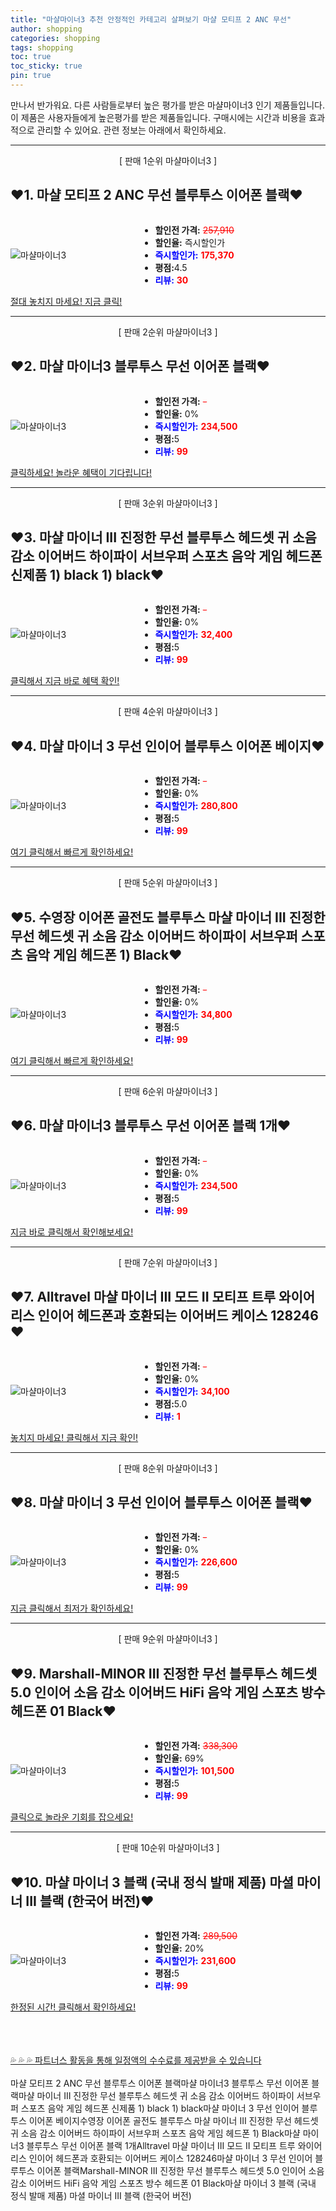 ```yaml
---
title: "마샬마이너3 추천 안정적인 카테고리 살펴보기 마샬 모티프 2 ANC 무선"
author: shopping
categories: shopping
tags: shopping
toc: true
toc_sticky: true
pin: true
---
```

만나서 반가워요. 다른 사람들로부터 높은 평가를 받은 마샬마이너3 인기 제품들입니다. 이 제품은 사용자들에게 높은평가를 받은 제품들입니다. 구매시에는 시간과 비용을 효과적으로 관리할 수 있어요. 관련 정보는 아래에서 확인하세요.

---
<p class="toplist" style="margin: 0 auto; display: block; width: fit-content;">[ 판매 1순위 마샬마이너3 ]</p>

<h2><strong>❤️1. 마샬 모티프 2 ANC 무선 블루투스 이어폰 블랙❤️</strong></h2>

<div style="display: flex; align-items: center;">
    <div style="flex: 0.4;">
        <img src="https://thumbnail7.coupangcdn.com/thumbnails/remote/230x230ex/image/vendor_inventory/3025/59f13f25b868f4319027ee4c84b8826036b99a8c76116d9890b39255980c.JPG" alt="마샬마이너3" style="max-width: 100%;">
    </div>
    <div style="flex: 0.6; margin-left: 10px;">
        <ul>
            <li><strong>할인전 가격:</strong> <del style="color: red;">257,910</del></li>
            <li><strong>할인율:</strong> 즉시할인가</li>
            <li><span style='color:blue'><strong>즉시할인가:</strong></span> <span style='color:red'><strong>175,370</strong></span></li>
            <li><strong>평점:</strong>4.5</li>
            <li><span style='color:blue'><strong>리뷰:</strong></span> <span style='color:red'><strong>30</strong></span></li>
        </ul>
    </div>
</div>
<div class="center">
    <a href="https://William4Davisa.github.io?lptag=AF9450613&subid=githubio&pageKey=7648199378&traceid=V0-153&itemId=20342537004&vendorItemId=87427295490" class="myButton">
        절대 놓치지 마세요! 지금 클릭!
    </a>
</div>


---
<p class="toplist" style="margin: 0 auto; display: block; width: fit-content;">[ 판매 2순위 마샬마이너3 ]</p>

<h2><strong>❤️2. 마샬 마이너3 블루투스 무선 이어폰 블랙❤️</strong></h2>

<div style="display: flex; align-items: center;">
    <div style="flex: 0.4;">
        <img src="https://thumbnail6.coupangcdn.com/thumbnails/remote/230x230ex/image/vendor_inventory/21a8/68f499ba6cba4c1a98ac1fb07b89786de73f9ea4181b749458ce40633237.jpg" alt="마샬마이너3" style="max-width: 100%;">
    </div>
    <div style="flex: 0.6; margin-left: 10px;">
        <ul>
            <li><strong>할인전 가격:</strong> <del style="color: red;">-</del></li>
            <li><strong>할인율:</strong> 0%</li>
            <li><span style='color:blue'><strong>즉시할인가:</strong></span> <span style='color:red'><strong>234,500</strong></span></li>
            <li><strong>평점:</strong>5</li>
            <li><span style='color:blue'><strong>리뷰:</strong></span> <span style='color:red'><strong>99</strong></span></li>
        </ul>
    </div>
</div>
<div class="center">
    <a href="https://William4Davisa.github.io?lptag=AF9450613&subid=githubio&pageKey=8251951250&traceid=V0-153&itemId=23758607109&vendorItemId=90783043568" class="myButton">
        클릭하세요! 놀라운 혜택이 기다립니다!
    </a>
</div>


---
<p class="toplist" style="margin: 0 auto; display: block; width: fit-content;">[ 판매 3순위 마샬마이너3 ]</p>

<h2><strong>❤️3. 마샬 마이너 III 진정한 무선 블루투스 헤드셋 귀 소음 감소 이어버드 하이파이 서브우퍼 스포츠 음악 게임 헤드폰 신제품 1) black 1) black❤️</strong></h2>

<div style="display: flex; align-items: center;">
    <div style="flex: 0.4;">
        <img src="https://thumbnail7.coupangcdn.com/thumbnails/remote/230x230ex/image/vendor_inventory/3a90/4f70caeaff3ff85c2af7edf546b7386df7de8874c9355e3b5a763f4cb749.jpg" alt="마샬마이너3" style="max-width: 100%;">
    </div>
    <div style="flex: 0.6; margin-left: 10px;">
        <ul>
            <li><strong>할인전 가격:</strong> <del style="color: red;">-</del></li>
            <li><strong>할인율:</strong> 0%</li>
            <li><span style='color:blue'><strong>즉시할인가:</strong></span> <span style='color:red'><strong>32,400</strong></span></li>
            <li><strong>평점:</strong>5</li>
            <li><span style='color:blue'><strong>리뷰:</strong></span> <span style='color:red'><strong>99</strong></span></li>
        </ul>
    </div>
</div>
<div class="center">
    <a href="https://William4Davisa.github.io?lptag=AF9450613&subid=githubio&pageKey=8155168058&traceid=V0-153&itemId=23226197013&vendorItemId=90479778490" class="myButton">
        클릭해서 지금 바로 혜택 확인!
    </a>
</div>


---
<p class="toplist" style="margin: 0 auto; display: block; width: fit-content;">[ 판매 4순위 마샬마이너3 ]</p>

<h2><strong>❤️4. 마샬 마이너 3 무선 인이어 블루투스 이어폰 베이지❤️</strong></h2>

<div style="display: flex; align-items: center;">
    <div style="flex: 0.4;">
        <img src="https://thumbnail6.coupangcdn.com/thumbnails/remote/230x230ex/image/vendor_inventory/7732/137e3b0b154d50ed96efcd5ee567fe48297c4f237944675e806148ba6d9e.jpg" alt="마샬마이너3" style="max-width: 100%;">
    </div>
    <div style="flex: 0.6; margin-left: 10px;">
        <ul>
            <li><strong>할인전 가격:</strong> <del style="color: red;">-</del></li>
            <li><strong>할인율:</strong> 0%</li>
            <li><span style='color:blue'><strong>즉시할인가:</strong></span> <span style='color:red'><strong>280,800</strong></span></li>
            <li><strong>평점:</strong>5</li>
            <li><span style='color:blue'><strong>리뷰:</strong></span> <span style='color:red'><strong>99</strong></span></li>
        </ul>
    </div>
</div>
<div class="center">
    <a href="https://William4Davisa.github.io?lptag=AF9450613&subid=githubio&pageKey=8142497988&traceid=V0-153&itemId=23140482484&vendorItemId=90173377878" class="myButton">
        여기 클릭해서 빠르게 확인하세요!
    </a>
</div>


---
<p class="toplist" style="margin: 0 auto; display: block; width: fit-content;">[ 판매 5순위 마샬마이너3 ]</p>

<h2><strong>❤️5. 수영장 이어폰 골전도 블루투스 마샬 마이너 III 진정한 무선 헤드셋 귀 소음 감소 이어버드 하이파이 서브우퍼 스포츠 음악 게임 헤드폰 1) Black❤️</strong></h2>

<div style="display: flex; align-items: center;">
    <div style="flex: 0.4;">
        <img src="https://thumbnail10.coupangcdn.com/thumbnails/remote/230x230ex/image/vendor_inventory/4a89/8df474cfd26f5dd8c4ed14921104448e5e47684d67ea4f88d4ea8a7264f0.jpg" alt="마샬마이너3" style="max-width: 100%;">
    </div>
    <div style="flex: 0.6; margin-left: 10px;">
        <ul>
            <li><strong>할인전 가격:</strong> <del style="color: red;">-</del></li>
            <li><strong>할인율:</strong> 0%</li>
            <li><span style='color:blue'><strong>즉시할인가:</strong></span> <span style='color:red'><strong>34,800</strong></span></li>
            <li><strong>평점:</strong>5</li>
            <li><span style='color:blue'><strong>리뷰:</strong></span> <span style='color:red'><strong>99</strong></span></li>
        </ul>
    </div>
</div>
<div class="center">
    <a href="https://William4Davisa.github.io?lptag=AF9450613&subid=githubio&pageKey=8111223240&traceid=V0-153&itemId=22978388238&vendorItemId=90132548217" class="myButton">
        여기 클릭해서 빠르게 확인하세요!
    </a>
</div>


---
<p class="toplist" style="margin: 0 auto; display: block; width: fit-content;">[ 판매 6순위 마샬마이너3 ]</p>

<h2><strong>❤️6. 마샬 마이너3 블루투스 무선 이어폰 블랙 1개❤️</strong></h2>

<div style="display: flex; align-items: center;">
    <div style="flex: 0.4;">
        <img src="https://thumbnail8.coupangcdn.com/thumbnails/remote/230x230ex/image/vendor_inventory/b5c0/8476bbf1b84f08acf18c3bbf0afd362d08d43acc11221cd98075d0eaf51b.jpg" alt="마샬마이너3" style="max-width: 100%;">
    </div>
    <div style="flex: 0.6; margin-left: 10px;">
        <ul>
            <li><strong>할인전 가격:</strong> <del style="color: red;">-</del></li>
            <li><strong>할인율:</strong> 0%</li>
            <li><span style='color:blue'><strong>즉시할인가:</strong></span> <span style='color:red'><strong>234,500</strong></span></li>
            <li><strong>평점:</strong>5</li>
            <li><span style='color:blue'><strong>리뷰:</strong></span> <span style='color:red'><strong>99</strong></span></li>
        </ul>
    </div>
</div>
<div class="center">
    <a href="https://William4Davisa.github.io?lptag=AF9450613&subid=githubio&pageKey=8213225843&traceid=V0-153&itemId=23583417973&vendorItemId=89200306961" class="myButton">
        지금 바로 클릭해서 확인해보세요!
    </a>
</div>


---
<p class="toplist" style="margin: 0 auto; display: block; width: fit-content;">[ 판매 7순위 마샬마이너3 ]</p>

<h2><strong>❤️7. Alltravel 마샬 마이너 III 모드 II 모티프 트루 와이어리스 인이어 헤드폰과 호환되는 이어버드 케이스 128246❤️</strong></h2>

<div style="display: flex; align-items: center;">
    <div style="flex: 0.4;">
        <img src="https://thumbnail8.coupangcdn.com/thumbnails/remote/230x230ex/image/vendor_inventory/1919/d89df0a51488d5e2bbe966b29e73a4f5447e2f5ea1ccda30c0454088045f.jpg" alt="마샬마이너3" style="max-width: 100%;">
    </div>
    <div style="flex: 0.6; margin-left: 10px;">
        <ul>
            <li><strong>할인전 가격:</strong> <del style="color: red;">-</del></li>
            <li><strong>할인율:</strong> 0%</li>
            <li><span style='color:blue'><strong>즉시할인가:</strong></span> <span style='color:red'><strong>34,100</strong></span></li>
            <li><strong>평점:</strong>5.0</li>
            <li><span style='color:blue'><strong>리뷰:</strong></span> <span style='color:red'><strong>1</strong></span></li>
        </ul>
    </div>
</div>
<div class="center">
    <a href="https://William4Davisa.github.io?lptag=AF9450613&subid=githubio&pageKey=7614042790&traceid=V0-153&itemId=20172303784&vendorItemId=89312443640" class="myButton">
        놓치지 마세요! 클릭해서 지금 확인!
    </a>
</div>


---
<p class="toplist" style="margin: 0 auto; display: block; width: fit-content;">[ 판매 8순위 마샬마이너3 ]</p>

<h2><strong>❤️8. 마샬 마이너 3 무선 인이어 블루투스 이어폰 블랙❤️</strong></h2>

<div style="display: flex; align-items: center;">
    <div style="flex: 0.4;">
        <img src="https://thumbnail10.coupangcdn.com/thumbnails/remote/230x230ex/image/vendor_inventory/ce2a/fb90e86a7ae034bb53e28670752e40ed7c8e2dadd2ac8f97087e5270cc92.jpg" alt="마샬마이너3" style="max-width: 100%;">
    </div>
    <div style="flex: 0.6; margin-left: 10px;">
        <ul>
            <li><strong>할인전 가격:</strong> <del style="color: red;">-</del></li>
            <li><strong>할인율:</strong> 0%</li>
            <li><span style='color:blue'><strong>즉시할인가:</strong></span> <span style='color:red'><strong>226,600</strong></span></li>
            <li><strong>평점:</strong>5</li>
            <li><span style='color:blue'><strong>리뷰:</strong></span> <span style='color:red'><strong>99</strong></span></li>
        </ul>
    </div>
</div>
<div class="center">
    <a href="https://William4Davisa.github.io?lptag=AF9450613&subid=githubio&pageKey=8142498568&traceid=V0-153&itemId=23140484503&vendorItemId=90173380122" class="myButton">
        지금 클릭해서 최저가 확인하세요!
    </a>
</div>


---
<p class="toplist" style="margin: 0 auto; display: block; width: fit-content;">[ 판매 9순위 마샬마이너3 ]</p>

<h2><strong>❤️9. Marshall-MINOR III 진정한 무선 블루투스 헤드셋 5.0 인이어 소음 감소 이어버드 HiFi 음악 게임 스포츠 방수 헤드폰 01 Black❤️</strong></h2>

<div style="display: flex; align-items: center;">
    <div style="flex: 0.4;">
        <img src="https://thumbnail7.coupangcdn.com/thumbnails/remote/230x230ex/image/vendor_inventory/902a/6389d030b87eb97e96a4f5d7e97d057dc517f01ab051f98b2d2c87ddfa49.jpg" alt="마샬마이너3" style="max-width: 100%;">
    </div>
    <div style="flex: 0.6; margin-left: 10px;">
        <ul>
            <li><strong>할인전 가격:</strong> <del style="color: red;">338,300</del></li>
            <li><strong>할인율:</strong> 69%</li>
            <li><span style='color:blue'><strong>즉시할인가:</strong></span> <span style='color:red'><strong>101,500</strong></span></li>
            <li><strong>평점:</strong>5</li>
            <li><span style='color:blue'><strong>리뷰:</strong></span> <span style='color:red'><strong>99</strong></span></li>
        </ul>
    </div>
</div>
<div class="center">
    <a href="https://William4Davisa.github.io?lptag=AF9450613&subid=githubio&pageKey=6952965990&traceid=V0-153&itemId=16900231504&vendorItemId=85385294150" class="myButton">
        클릭으로 놀라운 기회를 잡으세요!
    </a>
</div>


---
<p class="toplist" style="margin: 0 auto; display: block; width: fit-content;">[ 판매 10순위 마샬마이너3 ]</p>

<h2><strong>❤️10. 마샬 마이너 3 블랙 (국내 정식 발매 제품) 마셜 마이너 III 블랙 (한국어 버전)❤️</strong></h2>

<div style="display: flex; align-items: center;">
    <div style="flex: 0.4;">
        <img src="https://thumbnail6.coupangcdn.com/thumbnails/remote/230x230ex/image/vendor_inventory/ab80/8d5f1f073e41720a52b778d5277753a6b570966df029a1b9223da6521d41.jpg" alt="마샬마이너3" style="max-width: 100%;">
    </div>
    <div style="flex: 0.6; margin-left: 10px;">
        <ul>
            <li><strong>할인전 가격:</strong> <del style="color: red;">289,500</del></li>
            <li><strong>할인율:</strong> 20%</li>
            <li><span style='color:blue'><strong>즉시할인가:</strong></span> <span style='color:red'><strong>231,600</strong></span></li>
            <li><strong>평점:</strong>5</li>
            <li><span style='color:blue'><strong>리뷰:</strong></span> <span style='color:red'><strong>99</strong></span></li>
        </ul>
    </div>
</div>
<div class="center">
    <a href="https://William4Davisa.github.io?lptag=AF9450613&subid=githubio&pageKey=8020303762&traceid=V0-153&itemId=22410534500&vendorItemId=89455373862" class="myButton">
        한정된 시간! 클릭해서 확인하세요!
    </a>
</div>

<br><br><br>[💦 💦 💦 파트너스 활동을 통해 일정액의 수수료를 제공받을 수 있습니다](https://link.coupang.com/a/bcpT2c)<br><br>마샬 모티프 2 ANC 무선 블루투스 이어폰 블랙마샬 마이너3 블루투스 무선 이어폰 블랙마샬 마이너 III 진정한 무선 블루투스 헤드셋 귀 소음 감소 이어버드 하이파이 서브우퍼 스포츠 음악 게임 헤드폰 신제품 1) black 1) black마샬 마이너 3 무선 인이어 블루투스 이어폰 베이지수영장 이어폰 골전도 블루투스 마샬 마이너 III 진정한 무선 헤드셋 귀 소음 감소 이어버드 하이파이 서브우퍼 스포츠 음악 게임 헤드폰 1) Black마샬 마이너3 블루투스 무선 이어폰 블랙 1개Alltravel 마샬 마이너 III 모드 II 모티프 트루 와이어리스 인이어 헤드폰과 호환되는 이어버드 케이스 128246마샬 마이너 3 무선 인이어 블루투스 이어폰 블랙Marshall-MINOR III 진정한 무선 블루투스 헤드셋 5.0 인이어 소음 감소 이어버드 HiFi 음악 게임 스포츠 방수 헤드폰 01 Black마샬 마이너 3 블랙 (국내 정식 발매 제품) 마셜 마이너 III 블랙 (한국어 버전)